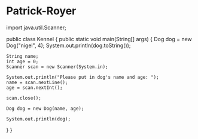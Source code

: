 # Patrick-Royer

import java.util.Scanner;

public class Kennel
{
  public static void main(String[] args) 
  {
    Dog dog = new Dog("nigel", 4);
    System.out.println(dog.toString());
    
    
    String name;
    int age = 0;
    Scanner scan = new Scanner(System.in);
    
    System.out.println("Please put in dog's name and age: ");
    name = scan.nextLine();
    age = scan.nextInt();
    
    scan.close();
   
    Dog dog = new Dog(name, age);
    
    System.out.println(dog);
    
  }
}
